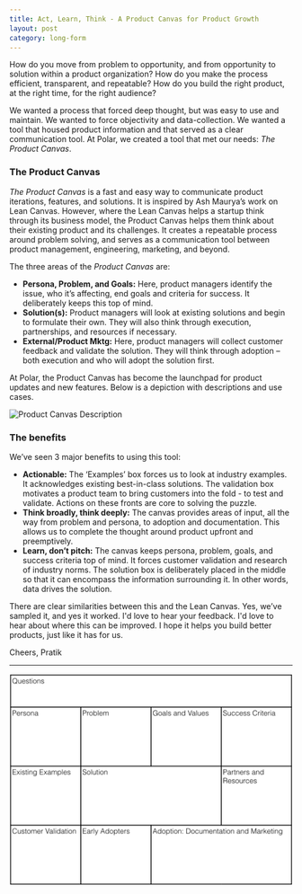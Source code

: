 ```yaml
---
title: Act, Learn, Think - A Product Canvas for Product Growth
layout: post
category: long-form
---
```


How do you move from problem to opportunity, and from opportunity to solution within a product organization? How do you make the process efficient, transparent, and repeatable? How do you build the right product, at the right time, for the right audience?

We wanted a process that forced deep thought, but was easy to use and maintain. We wanted to force objectivity and data-collection. We wanted a tool that housed product information and that served as a clear communication tool. At Polar, we created a tool that met our needs: _The Product Canvas_.



### The Product Canvas

_The Product Canvas_ is a fast and easy way to communicate product iterations, features, and solutions. It is inspired by Ash Maurya’s work on Lean Canvas. However, where the Lean Canvas helps a startup think through its business model, the Product Canvas helps them think about their existing product and its challenges. It creates a repeatable process around problem solving, and serves as a communication tool between product management, engineering, marketing, and beyond.

The three areas of the _Product Canvas_ are:

* **Persona, Problem, and Goals:** Here, product managers identify the issue, who it’s affecting, end goals and criteria for success. It deliberately keeps this top of mind.
* **Solution(s):** Product managers will look at existing solutions and begin to formulate their own. They will also think through execution, partnerships, and resources if necessary.
* **External/Product Mktg:** Here, product managers will collect customer feedback and validate the solution. They will think through adoption – both execution and who will adopt the solution first. 


At Polar, the Product Canvas has become the launchpad for product updates and new features. Below is a depiction with descriptions and use cases.

![Product Canvas Description]({{site.url}}/images/product_canvas.002.jpg)


### The benefits

We’ve seen 3 major benefits to using this tool:

* **Actionable:** The ‘Examples’ box forces us to look at industry examples. It acknowledges existing best-in-class solutions. The validation box motivates a product team to bring customers into the fold - to test and validate. Actions on these fronts are core to solving the puzzle.
* **Think broadly, think deeply:** The canvas provides areas of input, all the way from problem and persona, to adoption and documentation. This allows us to complete the thought around product upfront and preemptively.
* **Learn, don’t pitch:** The canvas keeps persona, problem, goals, and success criteria top of mind. It forces customer validation and research of industry norms. The solution box is deliberately placed in the middle so that it can encompass the information surrounding it. In other words, data drives the solution.


There are clear similarities between this and the Lean Canvas. Yes, we’ve sampled it, and yes it worked. I'd love to hear your feedback. I'd love to hear about where this can be improved. I hope it helps you build better products, just like it has for us.

Cheers,
Pratik

<hr/>

![Product Canvas Empty](/../images/product_canvas.001.png)